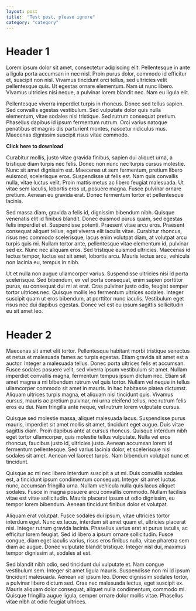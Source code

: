 ```yaml
---
layout: post
title:  "Test post, please ignore"
category: "category"
---
```


# Header 1

Lorem ipsum dolor sit amet, consectetur adipiscing elit. Pellentesque in ante a ligula porta accumsan in nec nisl. Proin purus dolor, commodo id efficitur et, suscipit non nisl. Vivamus tincidunt orci tellus, sed ultricies velit pellentesque quis. Ut egestas ornare elementum. Nam ut nunc libero. Vivamus ultricies nisi neque, a pulvinar lorem blandit nec. Nam eu ligula elit.

<!--more-->

Pellentesque viverra imperdiet turpis in rhoncus. Donec sed tellus sapien. Sed convallis egestas vestibulum. Sed vulputate dolor quis nulla elementum, vitae sodales nisi tristique. Sed rutrum consequat pretium. Phasellus dapibus id ipsum fermentum rutrum. Orci varius natoque penatibus et magnis dis parturient montes, nascetur ridiculus mus. Maecenas dignissim suscipit risus vitae commodo.

**Click here to download**

Curabitur mollis, justo vitae gravida finibus, sapien dui aliquet urna, a tristique diam turpis nec felis. Donec non nunc nec turpis cursus molestie. Nunc sit amet dignissim est. Maecenas ut sem fermentum, pretium libero euismod, scelerisque eros. Suspendisse ut felis est. Nam quis convallis nulla, vitae luctus velit. Proin mattis metus ac libero feugiat malesuada. Ut vitae sem iaculis, lobortis eros ut, posuere magna. Fusce pulvinar ornare pretium. Aenean eu gravida erat. Donec fermentum tortor et pellentesque lacinia.

Sed massa diam, gravida a felis id, dignissim bibendum nibh. Quisque venenatis elit id finibus blandit. Donec euismod purus quam, sed egestas felis imperdiet et. Suspendisse potenti. Praesent vitae arcu eros. Praesent consequat aliquet tellus, eget viverra elit iaculis vitae. Curabitur rhoncus, risus nec commodo scelerisque, lacus enim volutpat diam, at volutpat arcu turpis quis mi. Nullam tortor ante, pellentesque vitae elementum id, pulvinar sed ex. Nunc nec aliquam eros. Sed tristique euismod ultricies. Maecenas id lectus tempor, luctus est sit amet, lobortis arcu. Mauris lectus arcu, vehicula non lacinia eu, tempus in nibh.

Ut et nulla non augue ullamcorper varius. Suspendisse ultricies nisi id porta scelerisque. Sed bibendum, ex vel porta consequat, enim sapien porttitor purus, eu consequat dui mi at erat. Cras pulvinar justo odio, feugiat semper tortor ultrices nec. Quisque mollis leo fermentum ultrices sodales. Integer suscipit quam ut eros bibendum, at porttitor nunc iaculis. Vestibulum eget risus nec dui dapibus egestas. Donec vel est eu ipsum sagittis sollicitudin eu sit amet leo.

# Header 2

Maecenas sit amet elit tortor. Pellentesque habitant morbi tristique senectus et netus et malesuada fames ac turpis egestas. Etiam gravida sit amet est a auctor. Integer a malesuada tellus. Donec porta ultrices felis et accumsan. Fusce sodales posuere velit, sed viverra ipsum vestibulum sit amet. Nullam imperdiet convallis magna, fermentum tempus ipsum dictum nec. Etiam sit amet magna a mi bibendum rutrum vel quis tortor. Nullam vel neque in tellus ullamcorper commodo sit amet in mauris. In hac habitasse platea dictumst. Aliquam ultrices turpis magna, et aliquam nisl tincidunt quis. Vivamus cursus, mauris ac pretium pulvinar, mi urna eleifend tellus, nec rutrum felis eros eu dui. Nam fringilla ante neque, vel rutrum lorem vulputate cursus.

Quisque sed molestie massa, aliquet malesuada lacus. Suspendisse purus mauris, imperdiet sit amet mollis sit amet, tincidunt eget augue. Duis vitae sagittis diam. Proin dapibus ante at cursus rhoncus. Quisque interdum nibh eget tortor ullamcorper, quis molestie tellus vulputate. Nulla vel eros rhoncus, faucibus justo id, ultricies justo. Aenean accumsan lorem id fermentum pellentesque. Sed varius lacinia dolor, et scelerisque nisl sodales sit amet. Aenean vel laoreet turpis. Nam bibendum volutpat nunc et tincidunt.

Quisque ac mi nec libero interdum suscipit a ut mi. Duis convallis sodales est, a tincidunt ipsum condimentum consequat. Integer sit amet luctus nunc, accumsan fringilla urna. Nullam vehicula nulla quis lacus aliquet sodales. Fusce in magna posuere arcu convallis commodo. Nullam facilisis vitae est vitae sollicitudin. Mauris placerat ipsum ut odio dignissim, eu tempor lorem bibendum. Aenean tincidunt finibus dolor et volutpat.

Aliquam erat volutpat. Fusce sodales dui ipsum, vitae ultricies tortor interdum eget. Nunc ex lacus, interdum sit amet quam et, ultricies placerat nisi. Integer rutrum gravida lacinia. Phasellus varius erat at purus iaculis, ac efficitur lorem feugiat. Sed id libero a ipsum ornare sollicitudin. Fusce congue, diam eget iaculis varius, risus eros finibus nulla, vitae pharetra sem diam ac augue. Donec vulputate blandit tristique. Integer nisl dui, maximus tempor dignissim at, sodales at est.

Sed blandit nibh odio, sed tincidunt dui vulputate et. Nam congue vestibulum sem. Integer sit amet ligula mauris. Suspendisse non mi id ipsum tincidunt malesuada. Aenean vel ipsum leo. Donec dignissim sodales tortor, a pulvinar libero dictum sed. Cras nec malesuada lectus, eget suscipit ex. Mauris aliquam dolor consequat, aliquet nulla condimentum, commodo mi. Quisque fringilla augue ligula, semper ornare dolor mollis vitae. Phasellus vitae nibh at odio feugiat ultrices.